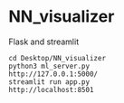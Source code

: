 # NN_visualizer
Flask and streamlit

`cd Desktop/NN_visualizer`    
`python3 ml_server.py`    
`http://127.0.0.1:5000/`    
`streamlit run app.py`    
`http://localhost:8501`

